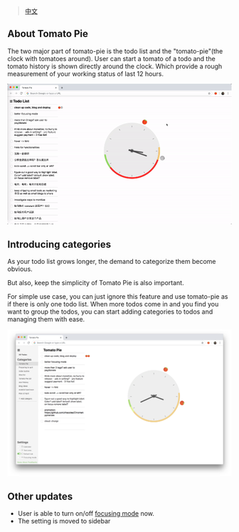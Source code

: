 > [中文](./categories-feature-cn.md)

## About Tomato Pie

The two major part of tomato-pie is the todo list and the "tomato-pie"(the clock with tomatoes around). User can start a tomato of a todo and the tomato history is shown directly around the clock. Which provide a rough measurement of your working status of last 12 hours.

![](https://raw.githubusercontent.com/timqian/images/master/about-tomato-pie.gif)

## Introducing categories

As your todo list grows longer, the demand to categorize them become obvious.

But also, keep the simplicity of Tomato Pie is also important.

For simple use case, you can just ignore this feature and use tomato-pie as if there is only one todo list. When more todos come in and you find you want to group the todos, you can start adding categories to todos and managing them with ease.

![](https://raw.githubusercontent.com/timqian/images/master/tomato-pie-categories.png)

## Other updates

- User is able to turn on/off [focusing mode](./stay_focus_when_doing_tomato.md) now.
- The setting is moved to sidebar
